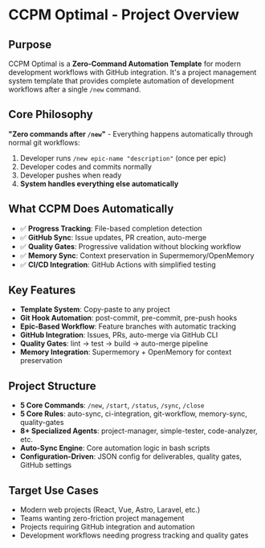 # CCPM Optimal - Project Overview

## Purpose
CCPM Optimal is a **Zero-Command Automation Template** for modern development workflows with GitHub integration. It's a project management system template that provides complete automation of development workflows after a single `/new` command.

## Core Philosophy
**"Zero commands after `/new`"** - Everything happens automatically through normal git workflows:
1. Developer runs `/new epic-name "description"` (once per epic)
2. Developer codes and commits normally
3. Developer pushes when ready
4. **System handles everything else automatically**

## What CCPM Does Automatically
- ✅ **Progress Tracking**: File-based completion detection
- ✅ **GitHub Sync**: Issue updates, PR creation, auto-merge
- ✅ **Quality Gates**: Progressive validation without blocking workflow
- ✅ **Memory Sync**: Context preservation in Supermemory/OpenMemory
- ✅ **CI/CD Integration**: GitHub Actions with simplified testing

## Key Features
- **Template System**: Copy-paste to any project
- **Git Hook Automation**: post-commit, pre-commit, pre-push hooks
- **Epic-Based Workflow**: Feature branches with automatic tracking
- **GitHub Integration**: Issues, PRs, auto-merge via GitHub CLI
- **Quality Gates**: lint → test → build → auto-merge pipeline
- **Memory Integration**: Supermemory + OpenMemory for context preservation

## Project Structure
- **5 Core Commands**: `/new`, `/start`, `/status`, `/sync`, `/close`
- **5 Core Rules**: auto-sync, ci-integration, git-workflow, memory-sync, quality-gates
- **8+ Specialized Agents**: project-manager, simple-tester, code-analyzer, etc.
- **Auto-Sync Engine**: Core automation logic in bash scripts
- **Configuration-Driven**: JSON config for deliverables, quality gates, GitHub settings

## Target Use Cases
- Modern web projects (React, Vue, Astro, Laravel, etc.)
- Teams wanting zero-friction project management
- Projects requiring GitHub integration and automation
- Development workflows needing progress tracking and quality gates
